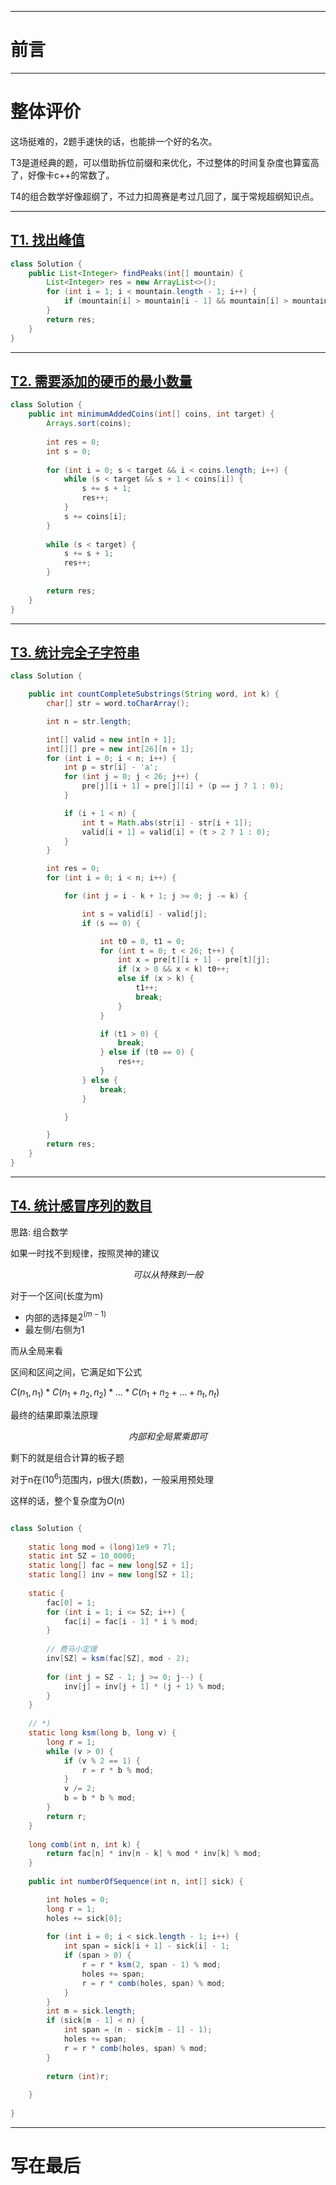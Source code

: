 


---
# 前言


---
# 整体评价

这场挺难的，2题手速快的话，也能排一个好的名次。

T3是道经典的题，可以借助拆位前缀和来优化，不过整体的时间复杂度也算蛮高了，好像卡c++的常数了。

T4的组合数学好像超纲了，不过力扣周赛是考过几回了，属于常规超纲知识点。

---

## [T1. 找出峰值](https://leetcode.cn/contest/weekly-contest-374/problems/find-the-peaks/)

```java
class Solution {
    public List<Integer> findPeaks(int[] mountain) {
        List<Integer> res = new ArrayList<>();
        for (int i = 1; i < mountain.length - 1; i++) {
            if (mountain[i] > mountain[i - 1] && mountain[i] > mountain[i + 1]) res.add(i);
        }
        return res;
    }
}
``` 

---

## [T2. 需要添加的硬币的最小数量](https://leetcode.cn/contest/weekly-contest-374/problems/minimum-number-of-coins-to-be-added/)

```java
class Solution {
    public int minimumAddedCoins(int[] coins, int target) {        
        Arrays.sort(coins);
        
        int res = 0;
        int s = 0;
        
        for (int i = 0; s < target && i < coins.length; i++) {
            while (s < target && s + 1 < coins[i]) {
                s += s + 1;
                res++;
            }
            s += coins[i];
        }
        
        while (s < target) {
            s += s + 1;
            res++;
        }
        
        return res;
    }
}
```

---

## [T3. 统计完全子字符串](https://leetcode.cn/contest/weekly-contest-374/problems/count-complete-substrings/)

```java
class Solution {

    public int countCompleteSubstrings(String word, int k) {
        char[] str = word.toCharArray();

        int n = str.length;

        int[] valid = new int[n + 1];
        int[][] pre = new int[26][n + 1];
        for (int i = 0; i < n; i++) {
            int p = str[i] - 'a';
            for (int j = 0; j < 26; j++) {
                pre[j][i + 1] = pre[j][i] + (p == j ? 1 : 0);
            }

            if (i + 1 < n) {
                int t = Math.abs(str[i] - str[i + 1]);
                valid[i + 1] = valid[i] + (t > 2 ? 1 : 0);
            }
        }

        int res = 0;
        for (int i = 0; i < n; i++) {

            for (int j = i - k + 1; j >= 0; j -= k) {

                int s = valid[i] - valid[j];
                if (s == 0) {

                    int t0 = 0, t1 = 0;
                    for (int t = 0; t < 26; t++) {
                        int x = pre[t][i + 1] - pre[t][j];
                        if (x > 0 && x < k) t0++;
                        else if (x > k) {
                            t1++;
                            break;
                        }
                    }

                    if (t1 > 0) {
                        break;
                    } else if (t0 == 0) {
                        res++;
                    }
                } else {
                    break;
                }

            }

        }
        return res;
    }
}
```

---

## [T4. 统计感冒序列的数目](https://leetcode.cn/contest/weekly-contest-374/problems/count-the-number-of-infection-sequences/)

思路: 组合数学

如果一时找不到规律，按照灵神的建议

$$可以从特殊到一般$$

对于一个区间(长度为m)
- 内部的选择是$2^(m-1)$
- 最左侧/右侧为1

而从全局来看

区间和区间之间，它满足如下公式

$C(n_1, n_1) * C(n_1 + n_2, n_2) * ... * C(n_1+n_2+...+n_t, n_t)$

最终的结果即乘法原理

$$内部和全局累乘即可$$

剩下的就是组合计算的板子题

对于n在$(10^6)$范围内，p很大(质数)，一般采用预处理

这样的话，整个复杂度为$O(n)$

```java

class Solution {
    
    static long mod = (long)1e9 + 7l;
    static int SZ = 10_0000;
    static long[] fac = new long[SZ + 1];
    static long[] inv = new long[SZ + 1];
    
    static {
        fac[0] = 1;
        for (int i = 1; i <= SZ; i++) {
            fac[i] = fac[i - 1] * i % mod;
        }
        
        // 费马小定理
        inv[SZ] = ksm(fac[SZ], mod - 2);
        
        for (int j = SZ - 1; j >= 0; j--) {
            inv[j] = inv[j + 1] * (j + 1) % mod;
        }
    }
    
    // *) 
    static long ksm(long b, long v) {
        long r = 1;
        while (v > 0) {
            if (v % 2 == 1) {
                r = r * b % mod;
            }
            v /= 2;
            b = b * b % mod;
        }
        return r;
    }
    
    long comb(int n, int k) {
        return fac[n] * inv[n - k] % mod * inv[k] % mod;
    }
    
    public int numberOfSequence(int n, int[] sick) {

        int holes = 0;
        long r = 1;
        holes += sick[0];
        
        for (int i = 0; i < sick.length - 1; i++) {
            int span = sick[i + 1] - sick[i] - 1;
            if (span > 0) {
                r = r * ksm(2, span - 1) % mod;
                holes += span;
                r = r * comb(holes, span) % mod;
            }
        }
        int m = sick.length;
        if (sick[m - 1] < n) {
            int span = (n - sick[m - 1] - 1);
            holes += span;
            r = r * comb(holes, span) % mod;
        }
        
        return (int)r;
        
    }
    
}
```

---

# 写在最后

